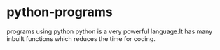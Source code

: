 # python-programs
programs using python
python is a very powerful language.It has many inbuilt functions which reduces the time for coding.


